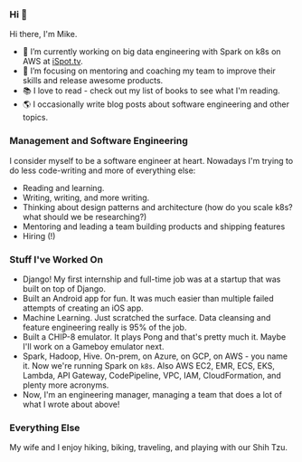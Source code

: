 ### Hi 👋

Hi there, I'm Mike.

- 🔭 I’m currently working on big data engineering with Spark on k8s on AWS at [iSpot.tv](https://www.ispot.tv/).
- 🌱 I’m focusing on mentoring and coaching my team to improve their skills and release awesome products.
- 📚 I love to read - check out my list of books to see what I'm reading.
- 🌎 I occasionally write blog posts about software engineering and other topics.

### Management and Software Engineering
I consider myself to be a software engineer at heart. Nowadays I'm trying to do less code-writing and more of everything else:

* Reading and learning.
* Writing, writing, and more writing.
* Thinking about design patterns and architecture (how do you scale k8s? what should we be researching?)
* Mentoring and leading a team building products and shipping features
* Hiring (!)

### Stuff I've Worked On
* Django! My first internship and full-time job was at a startup that was built on top of Django.
* Built an Android app for fun. It was much easier than multiple failed attempts of creating an iOS app.
* Machine Learning. Just scratched the surface. Data cleansing and feature engineering really is 95% of the job.
* Built a CHIP-8 emulator. It plays Pong and that's pretty much it. Maybe I'll work on a Gameboy emulator next.
* Spark, Hadoop, Hive. On-prem, on Azure, on GCP, on AWS - you name it. Now we're running Spark on `k8s`. Also AWS EC2, EMR, ECS, EKS, Lambda, API Gateway, CodePipeline, VPC, IAM, CloudFormation, and plenty more acronyms.
* Now, I'm an engineering manager, managing a team that does a lot of what I wrote about above!

### Everything Else
My wife and I enjoy hiking, biking, traveling, and playing with our Shih Tzu.
